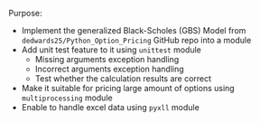 Purpose: 
+ Implement the generalized Black-Scholes (GBS) Model from `dedwards25/Python_Option_Pricing` GitHub repo into a module
+ Add unit test feature to it using `unittest` module
  + Missing arguments exception handling
  + Incorrect arguments exception handling
  + Test whether the calculation results are correct
+ Make it suitable for pricing large amount of options using `multiprocessing` module
+ Enable to handle excel data using `pyxll` module


